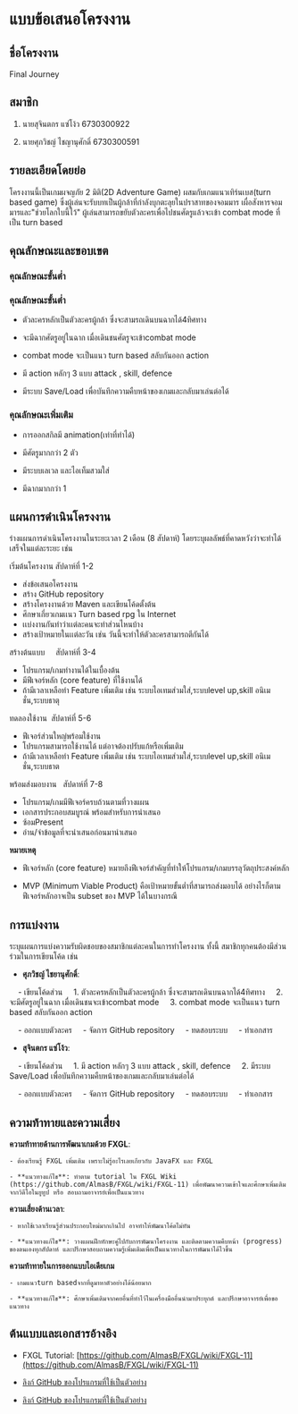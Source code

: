 # แบบข้อเสนอโครงงาน

  

## ชื่อโครงงาน


Final Journey

## สมาชิก

  

1. นายสุจินตกร แซ่โง้ว 6730300922

2. นายศุภวิชญ์ ไชญานุศักดิ์ 6730300591

  

## รายละเอียดโดยย่อ



โครงงานนี้เป็นเกมผจญภัย 2 มิติ(2D Adventure Game) ผสมกับเกมแนวเทิร์นเบส(turn based game) ซึ่งผู้เล่นจะรับบทเป็นผู้กล้าที่กำลังบุกตะลุยในปราสาทของจอมมาร เผื่อสังหารจอมมารและ"ช่วยโลกใบนี้ไว้" ผู้เล่นสามารถขยับตัวละครเพื่อไปชนศัตรูแล้วจะเข้า combat mode ที่เป็น turn based

  

## คุณลักษณะและขอบเขต

  

### คุณลักษณะขั้นต่ำ

  

### คุณลักษณะขั้นต่ำ


- ตัวละครหลักเป็นตัวละครผู้กล้า ซึ่งจะสามรถเดินบนฉากได้4ทิศทาง 

- จะมีฉากศัตรูอยู่ในฉาก เมื่อเดินชนศัตรูจะเข้าcombat mode

- combat mode จะเป็นแนว turn based สลับกันออก action

- มี action หลักๆ 3 แบบ attack , skill, defence

- มีระบบ Save/Load เพื่อบันทึกความคืบหน้าของเกมและกลับมาเล่นต่อได้
  


### คุณลักษณะเพิ่มเติม

  

- การออกสกิลมี animation(เท่าที่ทำได้)

- มีศัตรูมากกว่า 2 ตัว

- มีระบบเลเวล และไอเท็มสวมใส่

- มีฉากมากกว่า 1

  

## แผนการดำเนินโครงงาน

  

ร่างแผนการดำเนินโครงงานในระยะเวลา 2 เดือน (8 สัปดาห์) โดยระบุผลลัพธ์ที่คาดหวังว่าจะทำได้เสร็จในแต่ละระยะ เช่น

 
 เริ่มต้นโครงงาน สัปดาห์ที่ 1-2 
- ส่งข้อเสนอโครงงาน
- สร้าง GitHub repository
- สร้างโครงงานด้วย Maven และเขียนโค้ดตั้งต้น 
- ศึกษาเกี่ยวเกมเเนว Turn based rpg ใน Internet
- เเบ่งงานกันทำว่าเเต่ละคนจะทำส่วนไหนบ้าง
- สร้างเป้าหมายในเเต่ละวัน เช่น วันนี้จะทำให้ตัวละครสามารถตีกันได้

สร้างต้นแบบ     สัปดาห์ที่ 3-4 
- โปรแกรม/เกมทำงานได้ในเบื้องต้น
- มีฟีเจอร์หลัก (core feature) ที่ใช้งานได้     
- ถ้ามีเวลาเหลือทำ Feature เพิ่มเติม เช่น ระบบไอเทมส่วมใส่,ระบบlevel up,skill อนิเมชั่น,ระบบธาตุ

 ทดลองใช้งาน  สัปดาห์ที่ 5-6 
- ฟีเจอร์ส่วนใหญ่พร้อมใช้งาน
- โปรแกรมสามารถใช้งานได้ แต่อาจต้องปรับแก้หรือเพิ่มเติม
- ถ้ามีเวลาเหลือทำ Feature เพิ่มเติม เช่น ระบบไอเทมส่วมใส่,ระบบlevel up,skill อนิเมชั่น,ระบบธาต

 พร้อมส่งมอบงาน   สัปดาห์ที่ 7-8 
 - โปรแกรม/เกมมีฟีเจอร์ครบถ้วนตามที่วางแผน
 - เอกสารประกอบสมบูรณ์ พร้อมสำหรับการนำเสนอ  
 - ซ้อมPresent 
 - อ่าน/จำข้อมูลที่จะนำเสนอก่อนมานำเสนอ

**หมายเหตุ**

- ฟีเจอร์หลัก (core feature) หมายถึงฟีเจอร์สำคัญที่ทำให้โปรแกรม/เกมบรรลุวัตถุประสงค์หลัก

- MVP (Minimum Viable Product) คือเป้าหมายขั้นต่ำที่สามารถส่งมอบได้ อย่างไรก็ตาม ฟีเจอร์หลักอาจเป็น subset ของ MVP ได้ในบางกรณี

  

## การแบ่งงาน

  

ระบุแผนการแบ่งความรับผิดชอบของสมาชิกแต่ละคนในการทำโครงงาน ทั้งนี้ สมาชิกทุกคนต้องมีส่วนร่วมในการเขียนโค้ด เช่น

  

- **ศุภวิชญ์ ไชยานุศักดิ์**:

    - เขียนโค้ดส่วน 
       1. ตัวละครหลักเป็นตัวละครผู้กล้า ซึ่งจะสามรถเดินบนฉากได้4ทิศทาง
       2. จะมีศัตรูอยู่ในฉาก เมื่อเดินชนจะเข้าcombat mode
       3. combat mode จะเป็นแนว turn based สลับกันออก action

    - ออกเเบบตัวละคร
    - จัดการ GitHub repository
    - ทดสอบระบบ
    - ทำเอกสาร

- **สุจินตกร แซ่โง้ว**:

    - เขียนโค้ดส่วน
        1. มี action หลักๆ 3 แบบ attack , skill, defence
        2. มีระบบ Save/Load เพื่อบันทึกความคืบหน้าของเกมและกลับมาเล่นต่อได้

    - ออกเเบบตัวละคร
    - จัดการ GitHub repository
    - ทดสอบระบบ
    - ทำเอกสาร

  

## ความท้าทายและความเสี่ยง

  

**ความท้าทายด้านการพัฒนาเกมด้วย FXGL**:

    - ต้องเรียนรู้ FXGL เพิ่มเติม เพราะไม่รู้อะไรเลยเกียวกับ JavaFX และ FXGL

    - **แนวทางแก้ไข**: ทำตาม tutorial ใน FXGL Wiki (https://github.com/AlmasB/FXGL/wiki/FXGL-11) เพื่อพัฒนาความเข้าใจและศึกษาเพิ่มเติมจากวิดีโอในยูทูป หรือ สอบถามอาจารย์เพื่อเป็นแนวทาง

 **ความเสี่ยงด้านเวลา**:

    - หากใช้เวลาเรียนรู้ส่วนประกอบใหม่มากเกินไป อาจทำให้พัฒนาโค้ดไม่ทัน

    - **แนวทางแก้ไข**: วางแผนฝึกทักษะคู่ไปกับการพัฒนาโครงงาน และติดตามความคืบหน้า (progress) ของตนเองทุกสัปดาห์ และปรึกษาสอบถามความรู้เพิ่มเติมเพื่อเป็นแนวทางในการพัฒนาได้ไวขึ้น

 **ความท้าทายในการออกแบบไอเดียเกม**

    - เกมแนวturn basedจากที่ดูมาหาตัวอย่างได้น้อยมาก

    - **แนวทางแก้ไข**: ศึกษาเพิ่มเติมจากคยอื่นที่ทำไว้ในเครื่องมืออื่นนำมาประยุกต์ และปรึกษาอาจารย์เพื่อขอแนวทาง   



## ต้นแบบและเอกสารอ้างอิง

- FXGL Tutorial: [https://github.com/AlmasB/FXGL/wiki/FXGL-11](https://github.com/AlmasB/FXGL/wiki/FXGL-11)

- [ลิงก์ GitHub ของโปรแกรมที่ใช้เป็นตัวอย่าง](https://github.com/AlmasB/Zephyria)

- [ลิงก์ GitHub ของโปรแกรมที่ใช้เป็นตัวอย่าง](https://github.com/chandradharrao/Turn-Based-Console-Game-Using-Java/tree/main)